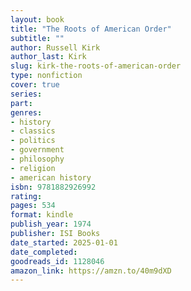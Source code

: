 ```yaml
---
layout: book
title: "The Roots of American Order"
subtitle: ""
author: Russell Kirk
author_last: Kirk
slug: kirk-the-roots-of-american-order
type: nonfiction
cover: true
series: 
part: 
genres:
- history
- classics
- politics
- government
- philosophy
- religion
- american history
isbn: 9781882926992
rating: 
pages: 534
format: kindle
publish_year: 1974
publisher: ISI Books
date_started: 2025-01-01
date_completed: 
goodreads_id: 1128046
amazon_link: https://amzn.to/40m9dXD
---
```

